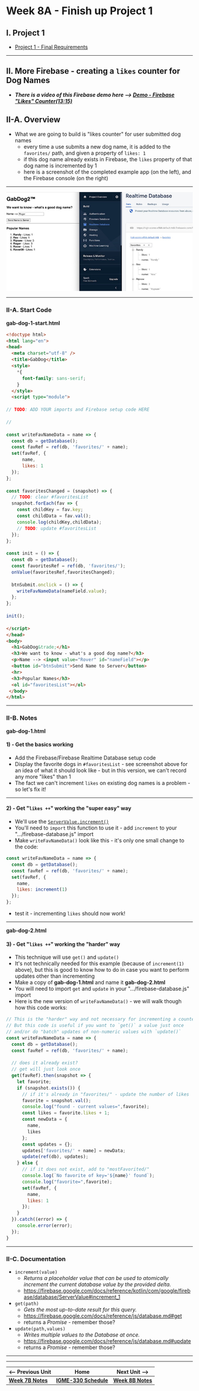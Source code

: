 # Week 8A - Finish up Project 1

## I. Project 1
- [Project 1 - Final Requirements](../projects/p1-final.md)

<hr>

## II. More Firebase - creating a `likes` counter for Dog Names

- ***There is a video of this Firebase demo here --> [Demo - Firebase "Likes" Counter(13:15)]()***

## II-A. Overview
- What we are going to build is "likes counter" for user submitted dog names
  - every time a use submits a new dog name, it is added to the `favorites/` path, and given a property of `likes: 1`
  - if this dog name already exists in Firebase, the `likes` property of that dog name is incremented by 1
  - here is a screenshot of the completed example app (on the left), and the Firebase console (on the right)

<hr>

![screenshot](https://github.com/tonethar/IGME-330-Fall-2021/blob/main/_images/gab-dog-1.jpg)

<hr>

### II-A. Start Code

**gab-dog-1-start.html**

```html
<!doctype html>
<html lang="en">
<head>
  <meta charset="utf-8" />
  <title>GabDog</title>
  <style>
    *{
      font-family: sans-serif;
    }
  </style>
  <script type="module">

// TODO: ADD YOUR imports and Firebase setup code HERE

//

const writeFavNameData = name => {
  const db = getDatabase();
  const favRef = ref(db, 'favorites/' + name);
  set(favRef, {
      name,
      likes: 1
  });
};

const favoritesChanged = (snapshot) => {
  // TODO: clear #favoritesList
  snapshot.forEach(fav => {
    const childKey = fav.key;
    const childData = fav.val();
    console.log(childKey,childData);
    // TODO: update #favoritesList
  });
};

const init = () => {
  const db = getDatabase();
  const favoritesRef = ref(db, 'favorites/');
  onValue(favoritesRef,favoritesChanged);
	
  btnSubmit.onclick = () => {
    writeFavNameData(nameField.value);
  };
};

init();

</script>
</head>
<body>
  <h1>GabDog&trade;</h1>
  <h3>We want to know - what's a good dog name?</h3>
  <p>Name --> <input value="Rover" id="nameField"></p>
  <button id="btnSubmit">Send Name to Server</button>
  <hr>
  <h3>Popular Names</h3>
  <ol id="favoritesList"></ol>
 </body>
</html>
```

<hr>

### II-B. Notes

**gab-dog-1.html**

#### 1) - Get the basics working

- Add the Firebase/Firebase Realtime Database setup code
- Display the favorite dogs in `#favoritesList` - see screenshot above for an idea of what it should look like - but in this version, we can't record any more "likes" than 1
- The fact we can't increment `likes` on existing dog names is a problem - so let's fix it!

<hr>

#### 2) - Get "`likes ++`" working the "super easy" way

- We'll use the [`ServerValue.increment()`](https://firebase.google.com/docs/reference/kotlin/com/google/firebase/database/ServerValue#increment_1)
- You'll need to `import` this function to use it - add `increment` to your ".../firebase-database.js" import
- Make `writeFavNameData()` look like this - it's only one small change to the code:

```js
const writeFavNameData = name => {
  const db = getDatabase();
  const favRef = ref(db, 'favorites/' + name);
  set(favRef, {
    name,
    likes: increment(1)
  });
};
```

- test it - incrementing `likes` should now work!

<hr>

**gab-dog-2.html**

#### 3) - Get "`likes ++`" working the "harder" way
- This technique will use `get()` and `update()`
- It's not technically needed for this example (because of `increment(1)` above), but this is good to know how to do in case you want to perform updates other than incrementing
- Make a copy of **gab-dog-1.html** and name it **gab-dog-2.html**
- You will need to import `get` and `update` in your ".../firebase-database.js" import
- Here is the new version of `writeFavNameData()` - we will walk though how this code works:

```js
// This is the "harder" way and not necessary for incrementing a counter
// But this code is useful if you want to `get()` a value just once
// and/or do "batch" updates of non-numeric values with `update()`
const writeFavNameData = name => {
  const db = getDatabase();
  const favRef = ref(db, 'favorites/' + name);

  // does it already exist?
  // get will just look once
  get(favRef).then(snapshot => {
    let favorite;
    if (snapshot.exists()) {
      // if it's already in "favorites/" - update the number of likes
      favorite = snapshot.val();
      console.log("found - current values=",favorite);
      const likes = favorite.likes + 1;
      const newData = {
        name,
        likes
      };
      const updates = {};
      updates['favorites/' + name] = newData;
      update(ref(db), updates);
    } else {
      // if it does not exist, add to "mostFavorited/"
      console.log(`No favorite of key='${name}' found`);
      console.log("favorite=",favorite);
      set(favRef, {
        name,
        likes: 1
      });
    }
  }).catch((error) => {
    console.error(error);
  });
}
```


<hr>

### II-C. Documentation
- `increment(value)`
  - *Returns a placeholder value that can be used to atomically increment the current database value by the provided delta.*
  - https://firebase.google.com/docs/reference/kotlin/com/google/firebase/database/ServerValue#increment_1
- `get(path)`
   - *Gets the most up-to-date result for this query.*
   - https://firebase.google.com/docs/reference/js/database.md#get
   - returns a *Promise* - remember those?
 - `update(path,values)`
   - *Writes multiple values to the Database at once.*
   - https://firebase.google.com/docs/reference/js/database.md#update
   - returns a *Promise* - remember those?



<hr><hr>

| <-- Previous Unit | Home | Next Unit -->
| --- | --- | --- 
| [**Week 7B Notes**](07B.md)     |  [**IGME-330 Schedule**](../schedule.md) | [**Week 8B Notes**](08B.md) 
